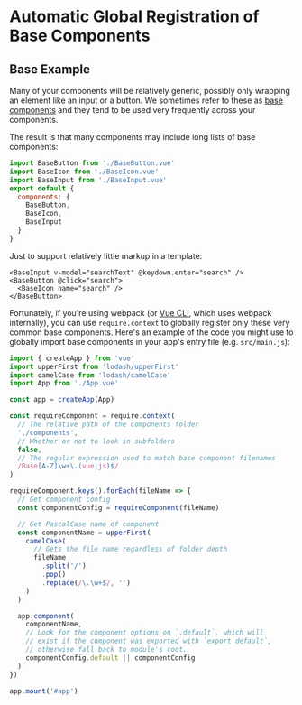 # Automatic Global Registration of Base Components

## Base Example

Many of your components will be relatively generic, possibly only wrapping an element like an input or a button. We sometimes refer to these as [base components](../style-guide/#base-component-names-strongly-recommended) and they tend to be used very frequently across your components.

The result is that many components may include long lists of base components:

```js
import BaseButton from './BaseButton.vue'
import BaseIcon from './BaseIcon.vue'
import BaseInput from './BaseInput.vue'
export default {
  components: {
    BaseButton,
    BaseIcon,
    BaseInput
  }
}
```

Just to support relatively little markup in a template:

```vue-html
<BaseInput v-model="searchText" @keydown.enter="search" />
<BaseButton @click="search">
  <BaseIcon name="search" />
</BaseButton>
```

Fortunately, if you're using webpack (or [Vue CLI](https://github.com/vuejs/vue-cli), which uses webpack internally), you can use `require.context` to globally register only these very common base components. Here's an example of the code you might use to globally import base components in your app's entry file (e.g. `src/main.js`):

```js
import { createApp } from 'vue'
import upperFirst from 'lodash/upperFirst'
import camelCase from 'lodash/camelCase'
import App from './App.vue'

const app = createApp(App)

const requireComponent = require.context(
  // The relative path of the components folder
  './components',
  // Whether or not to look in subfolders
  false,
  // The regular expression used to match base component filenames
  /Base[A-Z]\w+\.(vue|js)$/
)

requireComponent.keys().forEach(fileName => {
  // Get component config
  const componentConfig = requireComponent(fileName)

  // Get PascalCase name of component
  const componentName = upperFirst(
    camelCase(
      // Gets the file name regardless of folder depth
      fileName
        .split('/')
        .pop()
        .replace(/\.\w+$/, '')
    )
  )

  app.component(
    componentName,
    // Look for the component options on `.default`, which will
    // exist if the component was exported with `export default`,
    // otherwise fall back to module's root.
    componentConfig.default || componentConfig
  )
})

app.mount('#app')
```
